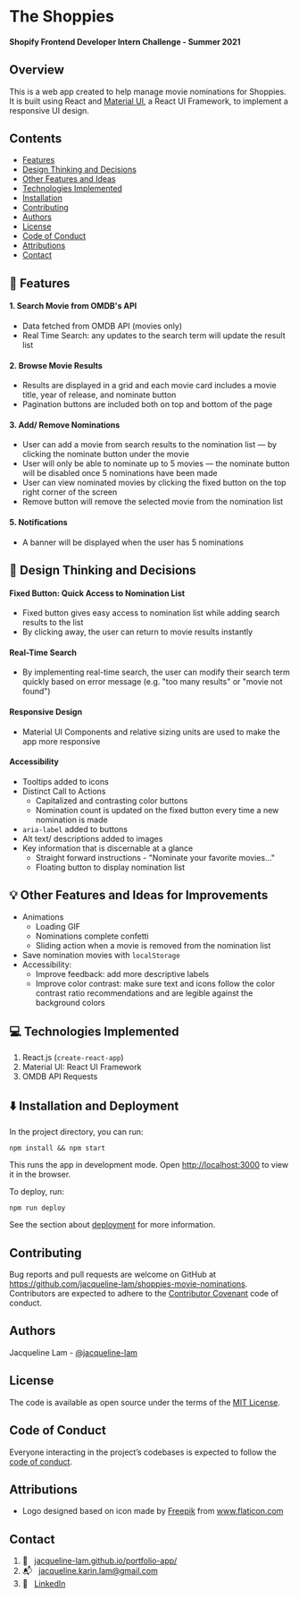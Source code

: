 # The Shoppies
#### Shopify Frontend Developer Intern Challenge - Summer 2021

## Overview
This is a web app created to help manage movie nominations for Shoppies. It is built using React and [Material UI](https://material-ui.com/), a React UI Framework, to implement a responsive UI design.

## Contents
- [Features](#features)
- [Design Thinking and Decisions](#design-thinking-and-decisions)
- [Other Features and Ideas](#other-features-and-ideas)
- [Technologies Implemented](#technologies-implemented)
- [Installation](#Installation-and-deployment)
- [Contributing](#contributing)
- [Authors](#authors)
- [License](#license)
- [Code of Conduct](#code-of-conduct)
- [Attributions](#attributions)
- [Contact](#contact)

## :pushpin: Features
#### 1. Search Movie from OMDB's API
* Data fetched from OMDB API (movies only)
* Real Time Search: any updates to the search term will update the result list
#### 2. Browse Movie Results
*  Results are displayed in a grid and each movie card includes a movie title, year of release, and nominate button
* Pagination buttons are included both on top and bottom of the page
#### 3. Add/ Remove Nominations
* User can add a movie from search results to the nomination list — by clicking the nominate button under the movie
* User will only be able to nominate up to 5 movies — the nominate button will be disabled once 5 nominations have been made
* User can view nominated movies by clicking the fixed button on the top right corner of the screen
* Remove button will remove the selected movie from the nomination list
#### 5. Notifications
* A banner will be displayed when the user has 5 nominations

## :thought_balloon: Design Thinking and Decisions
#### Fixed Button: Quick Access to Nomination List
* Fixed button gives easy access to nomination list while adding search results to the list
* By clicking away, the user can return to movie results instantly
#### Real-Time Search
* By implementing real-time search, the user can modify their search term quickly based on error message (e.g. "too many results" or "movie not found")
#### Responsive Design
* Material UI Components and relative sizing units are used to make the app more responsive
#### Accessibility
* Tooltips added to icons
* Distinct Call to Actions
  * Capitalized and contrasting color buttons
  * Nomination count is updated on the fixed button every time a new nomination is made
* `aria-label` added to buttons
* Alt text/ descriptions added to images
* Key information that is discernable at a glance
  * Straight forward instructions - "Nominate your favorite movies..."
  * Floating button to display nomination list

## :bulb: Other Features and Ideas for Improvements
* Animations
  * Loading GIF
  * Nominations complete confetti
  * Sliding action when a movie is removed from the nomination list
* Save nomination movies with `localStorage`
* Accessibility:
  * Improve feedback: add more descriptive labels
  * Improve color contrast: make sure text and icons follow the color contrast ratio recommendations and are legible against the background colors

## :computer: Technologies Implemented
1. React.js (`create-react-app`)
2. Material UI: React UI Framework
3. OMDB API Requests

## :arrow_down: Installation and Deployment
In the project directory, you can run:

`npm install && npm start`

This runs the app in development mode.
Open [http://localhost:3000](http://localhost:3000) to view it in the browser.

To deploy, run:

`npm run deploy`

See the section about [deployment](https://facebook.github.io/create-react-app/docs/deployment) for more information.

## Contributing
Bug reports and pull requests are welcome on GitHub at https://github.com/jacqueline-lam/shoppies-movie-nominations. Contributors are expected to adhere to the [Contributor Covenant](http://contributor-covenant.org) code of conduct.

## Authors
Jacqueline Lam - [@jacqueline-lam](https://github.com/jacqueline-lam/)

## License
The code is available as open source under the terms of the [MIT License](https://opensource.org/licenses/MIT).

## Code of Conduct
Everyone interacting in the project’s codebases is expected to follow the [code of conduct](https://github.com/jacqueline-lam/shoppies-movie-nominations/blob/main/CODE_OF_CONDUCT.md).

## Attributions
* Logo designed based on icon made by <a href="https://www.flaticon.com/authors/freepik" title="Freepik">Freepik</a> from <a href="https://www.flaticon.com/" title="Flaticon">www.flaticon.com</a>

## Contact
1.  :link: &nbsp; [jacqueline-lam.github.io/portfolio-app/](https://jacqueline-lam.github.io/portfolio-app/) <br>
2.  :mailbox_with_mail: &nbsp; jacqueline.karin.lam@gmail.com <br>
3.  :briefcase: &nbsp; [LinkedIn](https://www.linkedin.com/in/utkarsh-patadia-a291a7171/)
